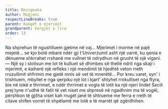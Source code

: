 ```yaml
---
title: Rezignata
author: Migjeni
respectLineBreaks: true
parent: Kangët e mjerimit
grandparent: Vargjet e lira
order: 13
---
```


Na shprehun të ngushlluem gjetme në vaj…
Mjerimet i morme në pajë
mejetë… se kjo botë mbarë
ndër gji t'Univerzumit asht një varrë,
ku qenia e dënueme shkrrahet rrshanë
me vullnet të ndrydhun në grusht të një vigani.
— Një sy i stolisun me lot të kulluet së dhimbes së thellë
ndrit nga skaji i mjerimit,
e kaiherë një refleks i një mendimit të hjedhtë
veton rreth rruzullimit
shfrimin me gjetë mnis së vet të mnerëtë…
Por kreu varet, syn' i trishtuem, mbyllet
e nga qerpiku një lot i kjart' shtyhet
rrokulliset nga ftyra, bie në tokë e thrrimet,
e ndër thrrimet e vogla të lotit ka një njeri lindet
Secili prej tyne n'udhë të fatit të vet niset
me shpresë në ngadhnim ma të vogël, përshkon të gjitha viset
kah rrugët janë të shtrueme me ferra e rreth të cilave shifen
vorret të shpëlamë me lotë e të marrët që zgërdhihen.
